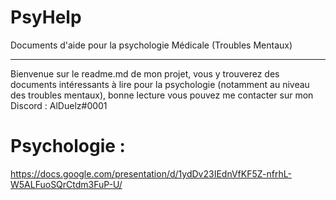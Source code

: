 # PsyHelp
Documents d'aide pour la psychologie Médicale (Troubles Mentaux)

_____________________________________________________________________________________________________________

Bienvenue sur le readme.md de mon projet, vous y trouverez des documents intéressants à lire pour la psychologie (notamment au niveau des troubles mentaux), bonne lecture vous pouvez me contacter sur mon Discord : AlDuelz#0001

# Psychologie : 
https://docs.google.com/presentation/d/1ydDv23IEdnVfKF5Z-nfrhL-W5ALFuoSQrCtdm3FuP-U/



